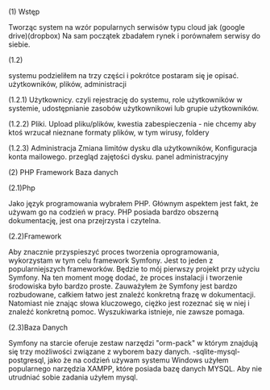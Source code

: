 
(1) Wstęp

Tworząc system na wzór popularnych serwisów typu cloud jak (google drive)(dropbox) Na sam początek zbadałem rynek i porównałem serwisy do siebie.

(1.2)

systemu podzieliłem na trzy części i pokrótce postaram się je opisać.
użytkowników, plików, administracji

(1.2.1)
	Użytkownicy.
	czyli rejestrację do systemu,
	role użytkowników w systemie,
	udostępnianie zasobów użytkownikowi lub grupie użytkowników.

(1.2.2)
	Pliki.
	Upload pliku/plików,
	kwestia zabespieczenia - nie chcemy aby ktoś wrzucał nieznane formaty plików, w tym wirusy,
	foldery
	
(1.2.3)
	Administracja
	Zmiana limitów dysku dla użytkowników,
	Konfiguracja konta mailowego.
	przegląd zajętości dysku.
	panel administracyjny
	
(2) PHP Framework Baza danych

(2.1)Php

Jako język programowania wybrałem PHP. Głównym aspektem jest fakt, że używam go na codzień w pracy. PHP posiada bardzo obszerną dokumentację, jest ona przejrzysta i czytelna.

(2.2)Framework

Aby znacznie przyspieszyć proces tworzenia oprogramowania, wykorzystam w tym celu framework Symfony. Jest to jeden z popularniejszych frameworków. Będzie to mój pierwszy projekt przy użyciu Symfony. Na ten moment mogę dodać, że proces instalacji i tworzenie środowiska było bardzo proste. Zauważyłem że Symfony jest bardzo rozbudowane, całkiem łatwo jest znaleźć konkretną frazę w dokumentacji. Natomiast nie znając słowa kluczowego, ciężko jest rozeznać się w niej i znaleźć konkretną pomoc. Wyszukiwarka istnieje, nie zawsze pomaga.

(2.3)Baza Danych

Symfony na starcie oferuje zestaw narzędzi "orm-pack" w którym znajdują się trzy możliwości związane z wyborem bazy danych. -sqlite-mysql-postgresql, jako że na codzień używam systemu Windows użyłem popularnego narzędzia XAMPP, które posiada bazę danych MYSQL. Aby nie utrudniać sobie zadania użyłem mysql.
